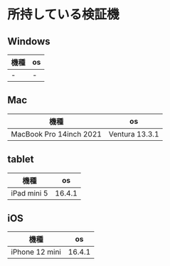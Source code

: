# 所持している検証機

## Windows

|  機種  |  os  |
| ---- | ---- |
| - | - |


## Mac

|  機種  |  os  |
| ---- | ---- |
|  MacBook Pro 14inch 2021 |  Ventura 13.3.1 |


## tablet

|  機種  |  os  |
| ---- | ---- |
|  iPad mini 5 |  16.4.1  |

## iOS

|  機種  |  os  |
| ---- | ---- |
| iPhone 12 mini | 16.4.1 |

